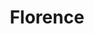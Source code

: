 ---
layout: work
permalink: /ios/florence/
title: Florence
tagline: Helping nurses find shifts at care homes that need staff.
image: florence-app.png
example1-title: Filter and apply for shifts
example1-video: florence-filter-and-apply.mp4
example1-copy: Nurses filter the latest shifts and apply for the ones that fit their lifestyle. Once their application is accepted, they receive a notification and the shift is added to their default calendar. The app is integrated with Google Maps, CityMapper, Apple Maps and Waze for directions on the day of the shift.
example2-title: Manage your schedule
example2-video: florence-manage-shifts.mp4
example2-copy: Nurses can browse their booked shifts and pending applications, managing their schedule using their default schedule. They also receive notifications when homes directly invite them to work a shift. Using notification actions they can accept or decline their invites.
example3-title: Submit timesheets and get paid
example3-video: florence-timesheets.mp4
example3-copy: At the end of a shift, nurses submit their timesheet for approval. They receive notifications when their time is approved, and when their payment is in their bank account ready to be spent.
example4-title: In-app Support
example4-video: florence-support.mp4
example4-copy: Nurses have 24/7 access to support from Florence staff via in-app chat.
example5-title: Beautiful animations
example5-video: florence-animations.mp4
example5-copy: Unobtrusive animations and parallax scrolling delight users, and reinforce their actions; complimenting UX.
scss: florence
---